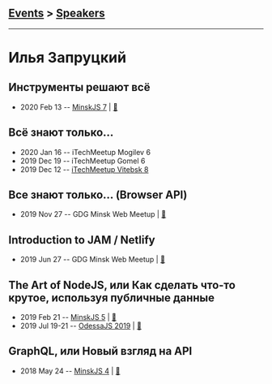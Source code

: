 ## [Events](../README.md) > [Speakers](../speakers.md)
---

# Илья Запруцкий

## Инструменты решают всё
- 2020 Feb 13 -- [MinskJS 7](https://www.youtube.com/watch?v=AZsXoeRs2i8)  | [:notebook:](https://drive.google.com/file/d/17AayZJjt8ehDWabd6wiOnDh7NEWjJ86t/view)  
## Всё знают только…
- 2020 Jan 16 -- iTechMeetup Mogilev 6    
- 2019 Dec 19 -- iTechMeetup Gomel 6    
- 2019 Dec 12 -- [iTechMeetup Vitebsk 8](https://youtu.be/S2uR8Bzhc1g)    
## Все знают только… (Browser API)
- 2019 Nov 27 -- GDG Minsk Web Meetup  | [:notebook:](https://drive.google.com/open?id=1qDIkvU31NLZ1nEns2A_U_BVBlxC0Cn_r)  
## Introduction to JAM &#x2F; Netlify
- 2019 Jun 27 -- GDG Minsk Web Meetup  | [:notebook:](https://drive.google.com/drive/folders/1gfK31vKxdxPqnAibZmNYJTRGOsGtfcVz)  
## The Art of NodeJS, или Как сделать что-то крутое, используя публичные данные
- 2019 Feb 21 -- [MinskJS 5](https://www.youtube.com/watch?v=A0WqkePkw0c)  | [:notebook:](https://drive.google.com/file/d/1m1KuxiOHufQmhkIR7Q6sCdWvIZVObQdd/view)  
- 2019 Jul 19-21 -- [OdessaJS 2019](https://www.youtube.com/watch?v=WCJfrXgpe6g)  | [:notebook:](https://www.slideshare.net/OdessaJSConf/the-art-of-nodejs-or-how-to-do-something-cool-using-public-data-by-ilya-zaprutski)  
## GraphQL, или Новый взгляд на API
- 2018 May 24 -- [MinskJS 4](https://www.youtube.com/watch?v=4diXbLnYrMs)  | [:notebook:](https://drive.google.com/file/d/174peSi-zvTuBB9g_Sgf9qyZnJCY9T4UG/view)  

